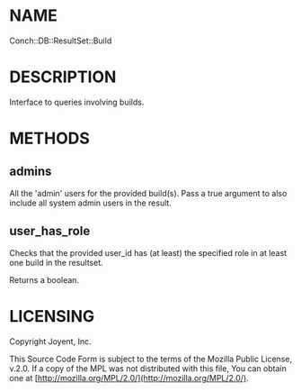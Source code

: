# NAME

Conch::DB::ResultSet::Build

# DESCRIPTION

Interface to queries involving builds.

# METHODS

## admins

All the 'admin' users for the provided build(s).  Pass a true argument to also include all
system admin users in the result.

## user\_has\_role

Checks that the provided user\_id has (at least) the specified role in at least one build in the
resultset.

Returns a boolean.

# LICENSING

Copyright Joyent, Inc.

This Source Code Form is subject to the terms of the Mozilla Public License,
v.2.0. If a copy of the MPL was not distributed with this file, You can obtain
one at [http://mozilla.org/MPL/2.0/](http://mozilla.org/MPL/2.0/).
